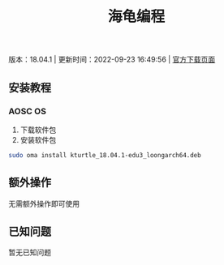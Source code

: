 ﻿---
id: 143
title: 海龟编程
toc: true
weight: 143
---

版本：18.04.1 | 更新时间：2022-09-23 16:49:56 | [官方下载页面](http://app.loongapps.cn/#/detail/143)

## 安装教程 

### AOSC OS 

1. 下载软件包
2. 安装软件包

```bash
sudo oma install kturtle_18.04.1-edu3_loongarch64.deb
```

## 额外操作

无需额外操作即可使用

## 已知问题

暂无已知问题

